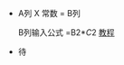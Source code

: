 * A列 X 常数 = B列

    B列输入公式 =B2*$C$2
    [教程](https://jingyan.baidu.com/album/f71d603761636d1ab741d15d.html?picindex=2)

* 待






